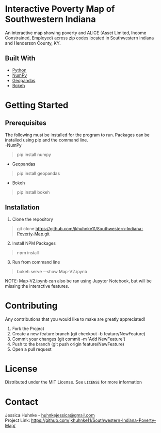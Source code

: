 # Interactive Poverty Map of Southwestern Indiana
An interactive map showing poverty and ALICE (Asset Limited, Income Constrained, Employed) across zip codes located in Southwestern Indiana and Henderson County, KY. 

## Built With
- [Python](https://www.python.org/)
- [NumPy](https://numpy.org/)
- [Geopandas](https://geopandas.org/)
- [Bokeh](https://bokeh.org/)

# Getting Started
## Prerequisites
The following must be installed for the program to run. Packages can be installed using pip and the command line.  
-NumPy
> pip install numpy
- Geopandas
> pip install geopandas
- Bokeh
> pip install bokeh

## Installation
1. Clone the repository
> git clone https://github.com/jkhuhnke11/Southwestern-Indiana-Poverty-Map.git
2. Install NPM Packages
> npm install
3. Run from command line
> bokeh serve --show Map-V2.ipynb

NOTE: Map-V2.ipynb can also be ran using Jupyter Notebook, but will be missing the interactive features. 

# Contributing
Any contributions that you would like to make are greatly appreciated! 
1. Fork the Project
2. Create a new feature branch (git checkout -b feature/NewFeature)
3. Commit your changes (git commit -m 'Add NewFeature')
4. Push to the branch (git push origin feature/NewFeature)
5. Open a pull request

# License
Distributed under the MIT License. See `LICENSE` for more information

# Contact
Jessica Huhnke - huhnkejessica@gmail.com <br/>
Project Link: https://github.com/jkhuhnke11/Southwestern-Indiana-Poverty-Map/
